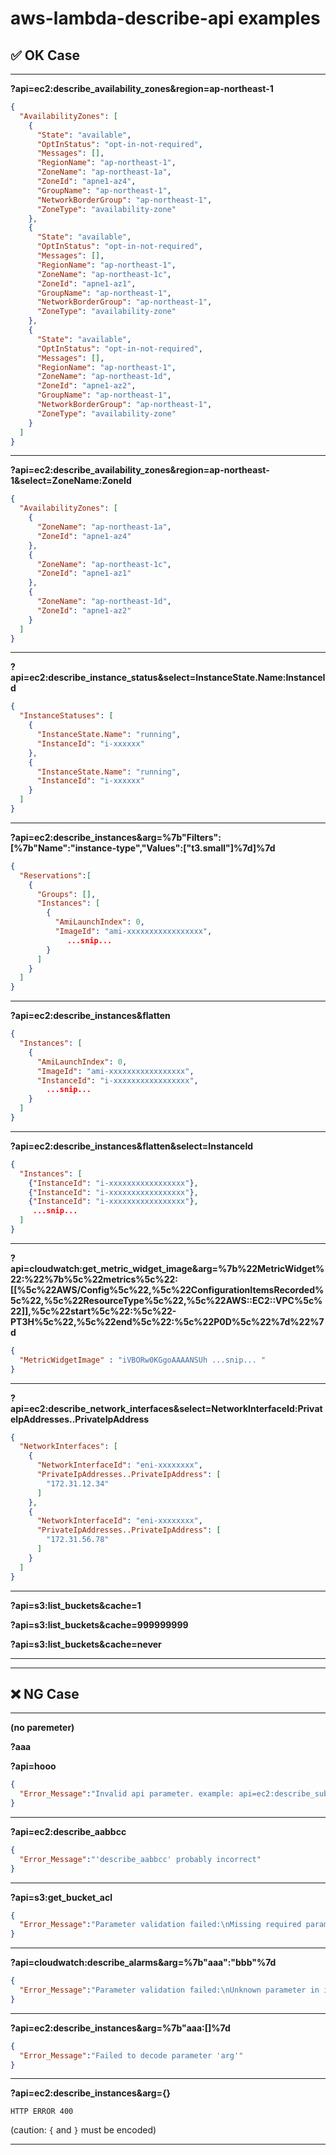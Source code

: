 # aws-lambda-describe-api examples

## ✅ OK Case

---

**?api=ec2:describe_availability_zones&region=ap-northeast-1**

```json
{
  "AvailabilityZones": [
    {
      "State": "available",
      "OptInStatus": "opt-in-not-required",
      "Messages": [],
      "RegionName": "ap-northeast-1",
      "ZoneName": "ap-northeast-1a",
      "ZoneId": "apne1-az4",
      "GroupName": "ap-northeast-1",
      "NetworkBorderGroup": "ap-northeast-1",
      "ZoneType": "availability-zone"
    },
    {
      "State": "available",
      "OptInStatus": "opt-in-not-required",
      "Messages": [],
      "RegionName": "ap-northeast-1",
      "ZoneName": "ap-northeast-1c",
      "ZoneId": "apne1-az1",
      "GroupName": "ap-northeast-1",
      "NetworkBorderGroup": "ap-northeast-1",
      "ZoneType": "availability-zone"
    },
    {
      "State": "available",
      "OptInStatus": "opt-in-not-required",
      "Messages": [],
      "RegionName": "ap-northeast-1",
      "ZoneName": "ap-northeast-1d",
      "ZoneId": "apne1-az2",
      "GroupName": "ap-northeast-1",
      "NetworkBorderGroup": "ap-northeast-1",
      "ZoneType": "availability-zone"
    }
  ]
}

```

---

**?api=ec2:describe_availability_zones&region=ap-northeast-1&select=ZoneName:ZoneId**

```json
{
  "AvailabilityZones": [
    {
      "ZoneName": "ap-northeast-1a",
      "ZoneId": "apne1-az4"
    },
    {
      "ZoneName": "ap-northeast-1c",
      "ZoneId": "apne1-az1"
    },
    {
      "ZoneName": "ap-northeast-1d",
      "ZoneId": "apne1-az2"
    }
  ]
}
```

---

**?api=ec2:describe_instance_status&select=InstanceState.Name:InstanceId**

```json
{
  "InstanceStatuses": [
    {
      "InstanceState.Name": "running",
      "InstanceId": "i-xxxxxx"
    },
    {
      "InstanceState.Name": "running",
      "InstanceId": "i-xxxxxx"
    }
  ]
}
```

---

**?api=ec2:describe_instances&arg=%7b"Filters":[%7b"Name":"instance-type","Values":["t3.small"]%7d]%7d**

```json
{
  "Reservations":[
    {
      "Groups": [],
      "Instances": [
        {
          "AmiLaunchIndex": 0,
          "ImageId": "ami-xxxxxxxxxxxxxxxxx",
           　...snip...
        }
      ]
    }
  ]
}
```

---

**?api=ec2:describe_instances&flatten**

```json
{
  "Instances": [
    {
      "AmiLaunchIndex": 0,
      "ImageId": "ami-xxxxxxxxxxxxxxxxx",
      "InstanceId": "i-xxxxxxxxxxxxxxxxx",
        ...snip...
    }
  ]
}
```

---

**?api=ec2:describe_instances&flatten&select=InstanceId**

```json
{
  "Instances": [
    {"InstanceId": "i-xxxxxxxxxxxxxxxxx"},
    {"InstanceId": "i-xxxxxxxxxxxxxxxxx"},
    {"InstanceId": "i-xxxxxxxxxxxxxxxxx"},
     ...snip...
  ]
}
```

---

**?api=cloudwatch:get_metric_widget_image&arg=%7b%22MetricWidget%22:%22%7b%5c%22metrics%5c%22:[[%5c%22AWS/Config%5c%22,%5c%22ConfigurationItemsRecorded%5c%22,%5c%22ResourceType%5c%22,%5c%22AWS::EC2::VPC%5c%22]],%5c%22start%5c%22:%5c%22-PT3H%5c%22,%5c%22end%5c%22:%5c%22P0D%5c%22%7d%22%7d**

```json
{
  "MetricWidgetImage" : "iVBORw0KGgoAAAANSUh ...snip... "
}
```

---

**?api=ec2:describe_network_interfaces&select=NetworkInterfaceId:PrivateIpAddresses..PrivateIpAddress**

```json
{
  "NetworkInterfaces": [
    {
      "NetworkInterfaceId": "eni-xxxxxxxx",
      "PrivateIpAddresses..PrivateIpAddress": [
        "172.31.12.34"
      ]
    },
    {
      "NetworkInterfaceId": "eni-xxxxxxxx",
      "PrivateIpAddresses..PrivateIpAddress": [
        "172.31.56.78"
      ]
    }
  ]
}
```

---

**?api=s3:list_buckets&cache=1**

**?api=s3:list_buckets&cache=999999999**

**?api=s3:list_buckets&cache=never**

---
---

## ❌ NG Case

---

**(no paremeter)**

**?aaa**

**?api=hooo**

```json
{
  "Error_Message":"Invalid api parameter. example: api=ec2:describe_subnets"
}
```

---

**?api=ec2:describe_aabbcc**

```json
{
  "Error_Message":"'describe_aabbcc' probably incorrect"
}
```

---

**?api=s3:get_bucket_acl**

```json
{
  "Error_Message":"Parameter validation failed:\nMissing required parameter in input: \"Bucket\""
}
```

---

**?api=cloudwatch:describe_alarms&arg=%7b"aaa":"bbb"%7d**

```json
{
  "Error_Message":"Parameter validation failed:\nUnknown parameter in input: \"aaa\", must be one of: AlarmNames, AlarmNamePrefix, AlarmTypes, ChildrenOfAlarmName, ParentsOfAlarmName, StateValue, ActionPrefix, MaxRecords, NextToken"
}
```

---

**?api=ec2:describe_instances&arg=%7b"aaa:[]%7d**

```json
{
  "Error_Message":"Failed to decode parameter 'arg'"
}
```

---

**?api=ec2:describe_instances&arg={}**

```text
HTTP ERROR 400
```

(caution: ```{``` and ```}``` must be encoded)

---
